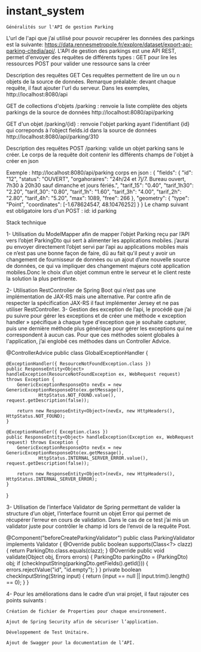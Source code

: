 # instant_system
	Généralités sur l'API de gestion Parking
L'url de l'api que j’ai utilisé pour pouvoir recupérer les données des parkings est la suivante:  https://data.rennesmetropole.fr/explore/dataset/export-api-parking-citedia/api/. 
L'API de gestion des parkings est une API REST, permet d'envoyer des requêtes de différents types :
	GET pour lire les ressources
	POST pour valider une ressource sans la créer
	
Description des requêtes GET
Ces requêtes permettent de lire un ou n objets de la source de données.
    Remarque préalable:
	devant chaque requête, il faut ajouter l'url du serveur. Dans les exemples, http://localhost:8080/api
	
GET de collections d'objets
/parking : renvoie la liste complète des objets parkings de la source de données http://localhost:8080/api/parking

GET d'un objet
/parking/{id} : renvoie l'objet parking ayant l'identifiant {id} qui correponds à l’object fields.id dans la source de données
http://localhost:8080/api/parking/310

Description des requêtes POST
/parking: valide un objet parking sans le créer. Le corps de la requête doit contenir les différents champs de l'objet à créer en json

Exemple :
http://localhost:8080/api/parking
corps en json :
{
"fields": {
		"id": "12",
		"status": "OUVERT",
		"orgahoraires": "24h/24 et 7j/7. Bureau ouvert, 7h30 à 20h30 sauf dimanche et jours fériés.",
		"tarif_15": "0.40",
		"tarif_1h30": "2.20",
		"tarif_30": "0.80",
		"tarif_1h": "1.60",
		"tarif_3h": "4.00",
		"tarif_2h": "2.80",
		"tarif_4h": "5.20",
		"max": 1089,
		"free": 266
	},
	"geometry": {
		"type": "Point",
		"coordinates": [-1.678624547, 48.10476252]
	}
}
Le champ suivant est obligatoire lors d'un POST :
id: id parking
 

Stack technique

1- Utilisation du ModelMapper afin de mapper l’objet Parking reçu par l’API vers l’objet ParkingDto qui sert à alimenter les applications mobiles.
j’aurai pu envoyer directement l’objet servi par l’api au applications mobiles mais ce n’est pas une bonne façon de faire, dû au fait qu'il peut y avoir un changement de fournisseur de données ou un ajout d’une nouvelle source de données, ce qui va impliquer des changement majeurs coté application mobiles.Donc le choix d’un objet commun entre le serveur et le client reste la solution la plus pertinente.

2- Utilisation RestController de Spring Boot qui n’est pas une implémentation de JAX-RS mais une alternative. Par contre afin de respecter la spécification JAX-RS il faut implémenter Jersey et ne pas utiliser RestController.
3- Gestion des exception de l’api, le procédé que j’ai pu suivre pour gérer les exceptions et de créer une méthode « exception handler » spécifique à chaque type d'exception que je souhaite capturer, puis une dernière méthode plus générique pour gérer les exceptions qui ne correspondent à aucun cas. Pour que ces méthodes soient globales à l'application, j’ai englobé ces méthodes dans un Controller Advice.

@ControllerAdvice
public class GlobalExceptionHandler {
	
	@ExceptionHandler({ ResourceNotFoundException.class })
	public ResponseEntity<Object> handleException(ResourceNotFoundException ex, WebRequest request) throws Exception {
		GenericExceptionResponseDto nevEx = new GenericExceptionResponseDto(ex.getMessage(),
				HttpStatus.NOT_FOUND.value(), request.getDescription(false));

		return new ResponseEntity<Object>(nevEx, new HttpHeaders(), HttpStatus.NOT_FOUND);
	}

	@ExceptionHandler({ Exception.class })
	public ResponseEntity<Object> handleException(Exception ex, WebRequest request) throws Exception {
		GenericExceptionResponseDto nevEx = new GenericExceptionResponseDto(ex.getMessage(),
				HttpStatus.INTERNAL_SERVER_ERROR.value(), request.getDescription(false));

		return new ResponseEntity<Object>(nevEx, new HttpHeaders(), HttpStatus.INTERNAL_SERVER_ERROR);
	}
}

3- Utilisation de l’interface Validator de Spring permettant de valider la structure d’un objet, l’interface fournit un objet Error qui permet de récupérer l’erreur en cours de validation. Dans le cas de ce test j’ai mis un validator juste pour contrôler le champ id lors de l’envoi de la requête Post.

@Component("beforeCreateParkingValidator")
public class ParkingValidator implements Validator {
    @Override
    public boolean supports(Class<?> clazz) {
        return ParkingDto.class.equals(clazz);
    }
     @Override
    public void validate(Object obj, Errors errors) {
    	ParkingDto parkingDto = (ParkingDto) obj;
        if (checkInputString(parkingDto.getFields().getId())) {
            errors.rejectValue("id", "id.empty");
        }
    }
    private boolean checkInputString(String input) {
        return (input == null || input.trim().length() == 0);
    }
}
 
4- Pour les améliorations dans le cadre d’un vrai projet, il faut rajouter ces points suivants :

	Création de fichier de Properties pour chaque environnement.
	
	Ajout de Spring Security afin de sécuriser l’application.
	
	Développement de Test Unitaire.
	
	Ajout de Swagger pour la documentation de l’API.
 

